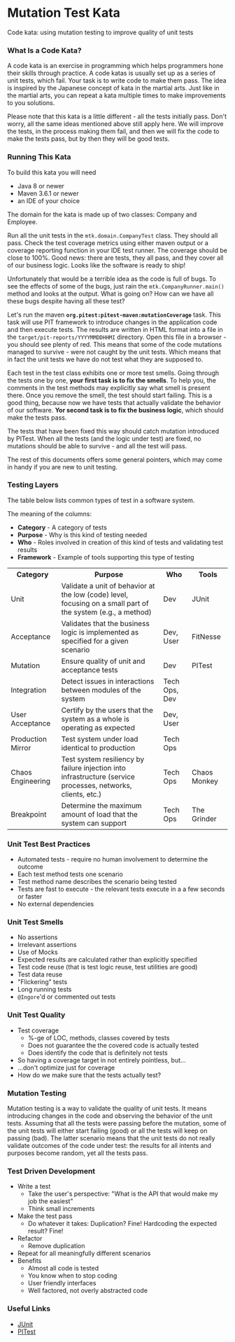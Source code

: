 # Mutation Test Kata
Code kata: using mutation testing to improve quality of unit tests 

### What Is a Code Kata?
A code kata is an exercise in programming which helps programmers hone their skills through practice. A code katas is usually set up as a series of unit tests, which fail. Your task is to write code to make them pass. The idea is inspired by the Japanese concept of kata in the martial arts. Just like in the martial arts, you can repeat a kata multiple times to make improvements to you solutions. 
 
Please note that this kata is a little different - all the tests initially pass. Don't worry, all the same ideas mentioned above still apply here. We will improve the tests, in the process making them fail, and then we will fix the code to make the tests pass, but by then they will be good tests. 

### Running This Kata
To build this kata you will need
* Java 8 or newer
* Maven 3.6.1 or newer
* an IDE of your choice

The domain for the kata is made up of two classes: Company and Employee.

Run all the unit tests in the `mtk.domain.CompanyTest` class. They should all pass. Check the test coverage metrics using either maven output or a coverage reporting function in your IDE test runner. The coverage should be close to 100%. Good news: there are tests, they all pass, and they cover all of our business logic. Looks like the software is ready to ship!

Unfortunately that would be a terrible idea as the code is full of bugs. To see the effects of some of the bugs, just rain the `mtk.CompanyRunner.main()` method and looks at the output. What is going on? How can we have all these bugs despite having all these test?

Let's run the maven **`org.pitest:pitest-maven:mutationCoverage`** task. This task will use PIT framework to introduce changes in the application code and then execute tests. The results are written in HTML format into a file in the `target/pit-reports/YYYYMMDDHHMI` directory. Open this file in a browser - you should see plenty of red. This means that some of the code mutations managed to survive - were not caught by the unit tests. Which means that in fact the unit tests we have do not test what they are supposed to.

Each test in the test class exhibits one or more test smells. Going through the tests one by one, **your first task is to fix the smells**. To help you, the comments in the test methods may explicitly say what smell is present there. Once you remove the smell, the test should start failing. This is a good thing, because now we have tests that actually validate the behavior of our software. **Yor second task is to fix the business logic**, which should make the tests pass.

The tests that have been fixed this way should catch mutation introduced by PITest. When all the tests (and the logic under test) are fixed, no mutations should be able to survive - and all the test will pass.

The rest of this documents offers some general pointers, which may come in handy if you are new to unit testing.

### Testing Layers
The table below lists common types of test in a software system.

The meaning of the columns:
* **Category** - A category of tests
* **Purpose** - Why is this kind of testing needed  
* **Who** - Roles involved in creation of this kind of tests and validating test results  
* **Framework** - Example of tools supporting this type of testing
<table>
  <tr>
    <th>Category</th> <th>Purpose</th> <th>Who</th> <th>Tools</th>
  </tr>
  <tr>
    <td>Unit</td>
    <td>Validate a unit of behavior at the low (code) level, focusing on a small part of the system (e.g., a method)</td>
    <td>Dev</td>
    <td>JUnit</td>
  </tr>
  <tr>
    <td>Acceptance</td>
    <td>Validates that the business logic is implemented as specified for a given scenario</td>
    <td>Dev, User</td>
    <td>FitNesse</td>
  </tr>
  <tr>
    <td>Mutation</td>
    <td>Ensure quality of unit and acceptance tests</td>
    <td>Dev</td>
    <td>PITest</td>
  </tr>
  <tr>
    <td>Integration</td>
    <td>Detect issues in interactions between modules of the system</td>
    <td>Tech Ops, Dev</td>
    <td></td>
  </tr>
  <tr>
    <td>User Acceptance</td>
    <td>Certify by the users that the system as a whole is operating as expected</td>
    <td>Dev, User</td>
    <td></td>
  </tr>
  <tr>
    <td>Production Mirror</td>
    <td>Test system under load identical to production</td>
    <td>Tech Ops</td>
    <td></td>
  </tr>
  <tr>
    <td>Chaos Engineering</td>
    <td>Test system resiliency by failure injection into infrastructure (service processes, networks, clients, etc.)</td>
    <td>Tech Ops</td>
    <td>Chaos Monkey</td>
  </tr>
  <tr>
    <td>Breakpoint</td>
    <td>Determine the maximum amount of load that the system can support</td>
    <td>Tech Ops</td>
    <td>The Grinder</td>
  </tr>
</table>

### Unit Test Best Practices
* Automated tests - require no human involvement to determine the outcome
* Each test method tests one scenario
* Test method name describes the scenario being tested
* Tests are fast to execute - the relevant tests execute in a a few seconds or faster  
* No external dependencies

### Unit Test Smells
* No assertions
* Irrelevant assertions 
* Use of Mocks
* Expected results are calculated rather than explicitly specified
* Test code reuse (that is test logic reuse, test utilities are good)
* Test data reuse
* "Flickering" tests
* Long running tests
* `@Ingore`'d or commented out tests

### Unit Test Quality
* Test coverage
    * %-ge of LOC, methods, classes covered by tests
    * Does not guarantee the the covered code is actually tested
    * Does identify the code that is definitely not tests
* So having a coverage target in not entirely pointless, but...
* ...don't optimize just for coverage
* How do we make sure that the tests actually test?

### Mutation Testing
Mutation testing is a way to validate the quality of unit tests. It means introducing changes in the code and observing the behavior of the unit tests. Assuming that all the tests were passing before the mutation, some of the unit tests will either start failing (good) or all the tests will keep on passing (bad). The latter scenario means that the unit tests do not really validate outcomes of the code under test: the results for all intents and purposes become random, yet all the tests pass.   

### Test Driven Development
* Write a test
    * Take the user's perspective: "What is the API that would make my job the easiest"
    * Think small increments
* Make the test pass
    * Do whatever it takes: Duplication? Fine! Hardcoding the expected result? Fine!
* Refactor
    * Remove duplication
* Repeat for all meaningfully different scenarios
* Benefits
    * Almost all code is tested
    * You know when to stop coding
    * User friendly interfaces
    * Well factored, not overly abstracted code

### Useful Links
* [JUnit](http://junit.org)
* [PITest](http://pitest.org)